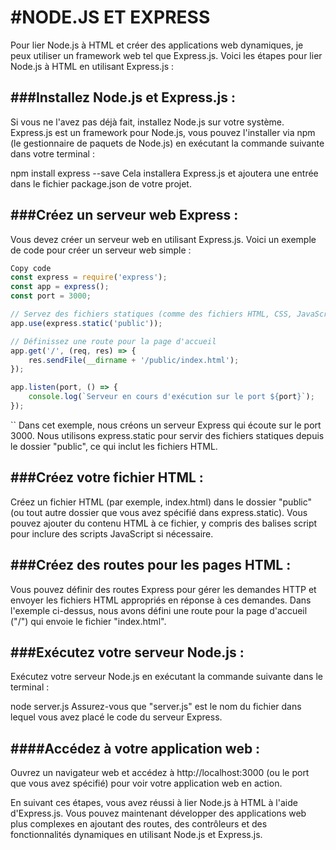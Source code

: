 #NODE.JS ET EXPRESS
===================


Pour lier Node.js à HTML et créer des applications web dynamiques,
je peux utiliser un framework web tel que Express.js. 
Voici les étapes pour lier Node.js à HTML en utilisant Express.js :

###Installez Node.js et Express.js : 
-----------------------------------

Si vous ne l'avez pas déjà fait, 
installez Node.js sur votre système. 
Express.js est un framework pour Node.js, 
vous pouvez l'installer via npm 
(le gestionnaire de paquets de Node.js) 
en exécutant la commande suivante dans votre terminal :

npm install express --save
Cela installera Express.js et ajoutera une entrée dans le fichier package.json de votre projet.

###Créez un serveur web Express :
-------------------------------

 Vous devez créer un serveur web en utilisant Express.js.
  Voici un exemple de code pour créer un serveur web simple :

````javascript
Copy code
const express = require('express');
const app = express();
const port = 3000;

// Servez des fichiers statiques (comme des fichiers HTML, CSS, JavaScript, etc.)
app.use(express.static('public'));

// Définissez une route pour la page d'accueil
app.get('/', (req, res) => {
    res.sendFile(__dirname + '/public/index.html');
});

app.listen(port, () => {
    console.log(`Serveur en cours d'exécution sur le port ${port}`);
});
````
``
Dans cet exemple, nous créons un serveur Express qui écoute sur le port 3000. 
Nous utilisons express.static pour servir des fichiers statiques depuis le dossier "public", 
ce qui inclut les fichiers HTML.

###Créez votre fichier HTML :
---------------------------

 Créez un fichier HTML (par exemple, index.html) dans le dossier "public" 
 (ou tout autre dossier que vous avez spécifié dans express.static). 
 Vous pouvez ajouter du contenu HTML à ce fichier, 
 y compris des balises script pour inclure des scripts JavaScript si nécessaire.

###Créez des routes pour les pages HTML :
----------------------------------------

 Vous pouvez définir des routes Express pour gérer les demandes HTTP 
 et envoyer les fichiers HTML appropriés en réponse à ces demandes. 
 Dans l'exemple ci-dessus, 
 nous avons défini une route pour la page d'accueil ("/") qui envoie le fichier "index.html".

###Exécutez votre serveur Node.js : 
----------------------------------

Exécutez votre serveur Node.js en exécutant la commande suivante dans le terminal :

node server.js
Assurez-vous que "server.js" est le nom du fichier dans lequel vous avez placé le code du serveur Express.

####Accédez à votre application web : 
------------------------------------

Ouvrez un navigateur web et accédez à http://localhost:3000 
(ou le port que vous avez spécifié) pour voir votre application web en action.

En suivant ces étapes, vous avez réussi à lier Node.js à HTML à l'aide d'Express.js.
 Vous pouvez maintenant développer des applications web plus complexes en ajoutant des routes, 
 des contrôleurs et des fonctionnalités dynamiques en utilisant Node.js et Express.js.





